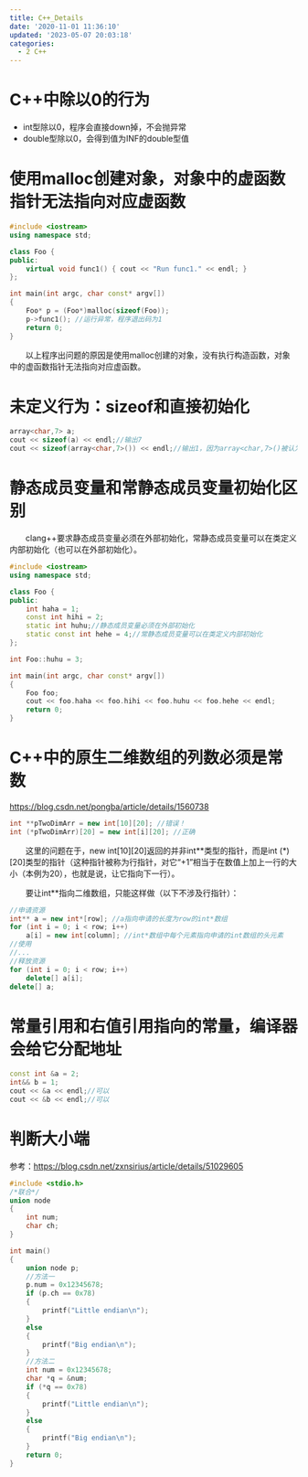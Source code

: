 ```yaml
---
title: C++_Details
date: '2020-11-01 11:36:10'
updated: '2023-05-07 20:03:18'
categories:
  - 2 C++
---
```

# C++中除以0的行为

- int型除以0，程序会直接down掉，不会抛异常
- double型除以0，会得到值为INF的double型值

# 使用malloc创建对象，对象中的虚函数指针无法指向对应虚函数

```C++
#include <iostream>
using namespace std;

class Foo {
public:
    virtual void func1() { cout << "Run func1." << endl; }
};

int main(int argc, char const* argv[])
{
    Foo* p = (Foo*)malloc(sizeof(Foo));
    p->func1(); //运行异常，程序退出码为1
    return 0;
}
```

　　以上程序出问题的原因是使用malloc创建的对象，没有执行构造函数，对象中的虚函数指针无法指向对应虚函数。

# 未定义行为：sizeof和直接初始化

```cpp
array<char,7> a;
cout << sizeof(a) << endl;//输出7
cout << sizeof(array<char,7>()) << endl;//输出1，因为array<char,7>()被认为是一个函数而不是一个对象
```

# 静态成员变量和常静态成员变量初始化区别

　　clang++要求静态成员变量必须在外部初始化，常静态成员变量可以在类定义内部初始化（也可以在外部初始化）。

```cpp
#include <iostream>
using namespace std;

class Foo {
public:
    int haha = 1;
    const int hihi = 2;
    static int huhu;//静态成员变量必须在外部初始化
    static const int hehe = 4;//常静态成员变量可以在类定义内部初始化
};

int Foo::huhu = 3;

int main(int argc, char const* argv[])
{
    Foo foo;
    cout << foo.haha << foo.hihi << foo.huhu << foo.hehe << endl;
    return 0;
}
```

# C++中的原生二维数组的列数必须是常数

<https://blog.csdn.net/pongba/article/details/1560738>

```cpp
int **pTwoDimArr = new int[10][20]; //错误！
int (*pTwoDimArr)[20] = new int[i][20]; //正确
```

　　这里的问题在于，new int[10][20]返回的并非int\*\*类型的指针，而是int (\*)[20]类型的指针（这种指针被称为行指针，对它“+1”相当于在数值上加上一行的大小（本例为20），也就是说，让它指向下一行）。

　　要让int**指向二维数组，只能这样做（以下不涉及行指针）：

```cpp
//申请资源
int** a = new int*[row]; //a指向申请的长度为row的int*数组
for (int i = 0; i < row; i++)
    a[i] = new int[column]; //int*数组中每个元素指向申请的int数组的头元素
//使用
//...
//释放资源
for (int i = 0; i < row; i++)
    delete[] a[i];
delete[] a;
```

# 常量引用和右值引用指向的常量，编译器会给它分配地址

```cpp
const int &a = 2;
int&& b = 1;
cout << &a << endl;//可以
cout << &b << endl;//可以
```

# 判断大小端

参考：<https://blog.csdn.net/zxnsirius/article/details/51029605>

```cpp
#include <stdio.h>
/*联合*/
union node
{
    int num;
    char ch;
}

int main()
{
    union node p;
    //方法一
    p.num = 0x12345678;
    if (p.ch == 0x78)
    {
        printf("Little endian\n");
    }
    else
    {
        printf("Big endian\n");
    }
    //方法二
    int num = 0x12345678;
    char *q = &num;
    if (*q == 0x78)
    {
        printf("Little endian\n");
    }
    else
    {
        printf("Big endian\n");
    }
    return 0;
}
```
